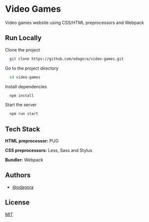 # Video Games

Video games website using CSS/HTML preprocessors and Webpack

## Run Locally

Clone the project

```bash
  git clone https://github.com/odagora/video-games.git
```

Go to the project directory

```bash
  cd video-games
```

Install dependencies

```bash
  npm install
```

Start the server

```bash
  npm run start
```


## Tech Stack

**HTML preprocessor:** PUG

**CSS preprocessors:** Less, Sass and Stylus

**Bundler:** Webpack


## Authors

- [@odagora](https://github.com/odagora)


## License

[MIT](https://choosealicense.com/licenses/mit/)

